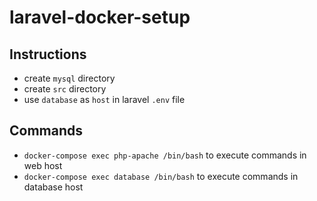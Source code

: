 # laravel-docker-setup


## Instructions
- create `mysql` directory <br/>
- create `src` directory
- use `database` as `host` in laravel `.env` file


## Commands 
- `docker-compose exec php-apache /bin/bash` to execute commands in web host
- `docker-compose exec database /bin/bash` to execute commands in database host
